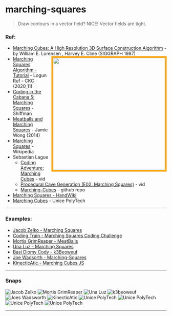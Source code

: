 # marching-squares
> Draw contours in a vector field? NICE! Vector fields are tight.



### Ref:
* [Marching Cubes: A High Resolution 3D Surface Construction Algorithm][3] - by William E. Lorensen , Harvey E. Cline (SIGGRAPH 1987)
<a href="./87_Lorensen_MarchingCubes.pdf"><img style="border:5px solid orange;" align="right" src="_imgs/lorensen_cline-siggraph.png" width="350"/></a>
* [Marching Squares Algorithm - Tutorial][1] - Logun Ruf - CKC (2020_11)
* [Coding in the Cabana 5: Marching Squares][2] - Shiffman
* [Meatballs and Marching Squares][4] - Jamie Wong (2014)
* [Marching Squares][5] - Wikipedia
* Sebastian Lague
  * [Coding Adventure: Marching Cubes][6] - vid 
  * [Procedural Cave Generation (E02. Marching Squares)][7] - vid
  * [Marching-Cubes][8] - github repo
* [Marching Squares - HandWiki][10]
* [Marching Cubes][11] - Unice PolyTech
-----------

### Examples:
* [Jacob Zelko - Marching Squares][9]
* [Coding Train - Marching Squares Coding Challenge][12]
* [Mortis GrimReaper - MeatBalls][13]
* [Una Luz - Marching Squares][14]
* [Basi Diomy Cody - k3Beoweuf][15]
* [Joe Wadsorth - Marching-Squares][16]
* [KinecticAtic - Marching Cubes JS][17]

---------
### Snaps
![Jacob Zelko](_imgs/jacob_zelko-marching_squares.png)
![Mortis GrimReaper](_imgs/mortis_grimreaper-meatballs.png)
![Una Luz](_imgs/una_luz-marching_squares.png)
![k3beoweuf](_imgs/basi-diomy-cody-k3beoweuf.png)
![Joes Wadsworth](_imgs/joe_wadsworth-marching_squares.png)
![KinecticAtic](_imgs/kinecticatic-marching_cubes_js.png)
![Unice PolyTech](_imgs/unice_polytech-marching_cubes-01.png)
![Unice PolyTech](_imgs/unice_polytech-marching_cubes-02.png)
![Unice PolyTech](_imgs/unice_polytech-marching_cubes-03.png)
![Unice PolyTech](_imgs/unice_polytech-marching_cubes-04.png)











--------
[17]:https://kinetictactic.github.io/marching-cubes-js/
[16]:https://joewadsworth.github.io/Marching-Squares/
[15]:https://editor.p5js.org/BasidiomyCody/present/k3BeoweuV
[14]:https://editor.p5js.org/UnaLuz/full/gGn4TX0Sk
[13]:https://mortis-grimreaper.ddns.net/projects/Metaballs/
[12]:https://thecodingtrain.com/challenges/coding-in-the-cabana/005-marching-squares.html
[11]:http://users.polytech.unice.fr/~lingrand/MarchingCubes/algo.html
[10]:https://handwiki.org/wiki/Marching_squares
[9]:http://jacobzelko.com/marching-squares/
[1]:https://ckcollab.com/2020/11/08/Marching-Squares-Algorithm.html
[2]:https://youtu.be/0ZONMNUKTfU
[3]:https://citeseerx.ist.psu.edu/viewdoc/summary?doi=10.1.1.132.3930
[4]:http://jamie-wong.com/2014/08/19/metaballs-and-marching-squares/
[5]:https://en.wikipedia.org/wiki/Marching_squares
[6]:https://www.youtube.com/watch?v=M3iI2l0ltbE
[7]:https://www.youtube.com/watch?v=yOgIncKp0BE
[8]:https://github.com/SebLague/Marching-Cubes
